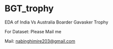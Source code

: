 # BGT_trophy
EDA of India Vs Australia Boarder Gavasker Trophy

For Dataset: Please Mail me

Mail: nabinghimire203@gmail.com
